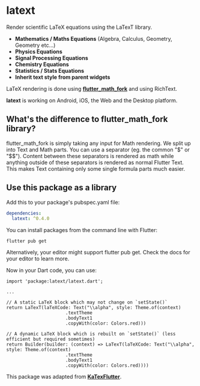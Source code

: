 # latext

Render scientific LaTeX equations using the LaTexT library.

- **Mathematics / Maths Equations** (Algebra, Calculus, Geometry, Geometry etc...)
- **Physics Equations**
- **Signal Processing Equations**
- **Chemistry Equations**
- **Statistics / Stats Equations**
- **Inherit text style from parent widgets**

LaTeX rendering is done using **[flutter_math_fork](https://pub.dev/packages/flutter_math_fork)** and using RichText.

**latext** is working on Android, iOS, the Web and the Desktop platform.


## What's the difference to flutter_math_fork library?

flutter_math_fork is simply taking any input for Math rendering.
We split up into Text and Math parts. You can use a separator (eg. the common "$" or "$$").
Content between these separators is rendered as math while anything outside of these separators
is rendered as normal Flutter Text. This makes Text containing only some single formula parts much easier.

## Use this package as a library

Add this to your package's pubspec.yaml file:

```yaml
dependencies:
  latext: ^0.4.0
```
You can install packages from the command line with Flutter:

```shell
flutter pub get
```
Alternatively, your editor might support flutter pub get. Check the docs for your editor to learn more.

Now in your Dart code, you can use:

```
import 'package:latext/latext.dart';

...

// A static LaTeX block which may not change on `setState()`
return LaTexT(laTeXCode: Text("\\alpha", style: Theme.of(context)
                      .textTheme
                      .bodyText1
                      .copyWith(color: Colors.red)))

// A dynamic LaTeX block which is rebuilt on `setState()` (less efficient but required sometimes)
return Builder(builder: (context) => LaTexT(laTeXCode: Text("\\alpha", style: Theme.of(context)
                      .textTheme
                      .bodyText1
                      .copyWith(color: Colors.red))))
```



This package was adapted from **[KaTexFlutter](https://gitlab.com/testapp-system/katex_flutter)**.
